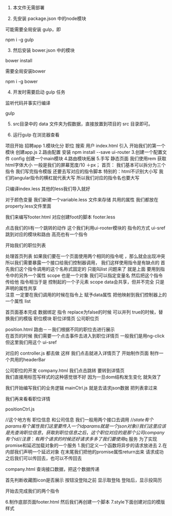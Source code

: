 1. 本文件无需部署

2. 先安装 package.json 中的node模块

可能需要全局安装 gulp，即

npm i -g gulp

3. 然后安装 bower.json 中的模块

bower install

需要全局安装bower

npm i -g bower


4. 开发时需要启动 gulp 任务

监听代码并事实行编译

gulp

5. src目录中的 data 文件夹为假数据，直接放置到项目的 src 目录即可。

6. 运行gulp  在浏览器查看


项目开始    招聘app
1.模块化分
  职位  搜索  用户   index.html   引入 开始我们的第一个模块  创建app.js
2.路由配置    安装   npm install --save ui-router
3.创建一个配置文件    config  创建一个main模块
4.路由模块拓展
5.手写   静态页面   我们使用rem    获取html字体大小  一般是我们的屏幕宽度/10 ＋px；
首页：  我们基本可以拆分为三个指令
我们写完指令模版   还要去写对应的指令脚本
特别的：html不识别大小写   我们的angular指令的横杠就代表大写  所以我们对应的指令名也要大写<div app-head></div>
只编译index.less  其他的less我们导入就好

 对于颜色变量  我们新建一个variable.less 文件来存储
 共用的属性    我们都放在property.less文件里面

 我们来编写footer.html 对应创建foot的脚本  footer.less

 点击我们的li有一个跳转的动作  这个我们利用ui-rooter模块的  指令的方式  ui-sref 跳到对应的模块和路由  高亮也有一个指令

  开始我们的职位列表

  处理首页列表  如果我们要在一个页面使用两个相同的指令呢 ，那么就会出现冲突  所以我们需要暴露一个接口给我们控制器调用，
  我们这样使用指令是有缺点的  首先我们这个指令调用的这个名称式固定的 只能叫list 问题来了 就是上面
  要用到指令中的另外一个属性  scope 也是一个对象 我们可以指定变量名 然后把这个指令传给他  指令相当于是
  控制起的一个子元素  scope data会共享，但并不完全 只是声明的属性共享  
  注意  一定要在我们调用的时候在指令上  赋予data属性  把他映射到我们控制器上的一个属性 list


首页面基本完成  数据绑定 指令  replace为false的时候 可以并列 true的时候，替换我们的模版
职位模块   职位详情页  公司职位页

position.html    路由－－我们根据不同的职位去进行展示  
在首页的时候  我们需要一个点击事件去进入到职位详情页 一般我们是用ng-click  但这里我们用这个 ui-sref

  对应的 controller.js  都去做  这样  我们点击就进入详情页了   开始制作页面
  制作一个共用的headerBar

 公司职位的开发    company.html   我们点击跳转  要转到详情页  
 我们直接用标签写样式的这种感觉很不好   因为一旦dom结构发生变化  就失效了

 我们开始编写我们的业务逻辑     mainCtrl.js  就是去请求json数据 把列表拿过来

 我们再来看看职位详情

 positionCtrl.js

 //这个地方有  职位信息 和公司信息   我们一般用两个接口去调用
 //$state 有个params有个属性 我们这里要传入一个id  params就是一个json对象
 // 我们这里应该是先查询职位信息 ，获取到职位信息之后 ，这个职位对应的是那个公司  company有个id
 // 注意：有两个请求的时候还好 请求多多了我们要使用$q 服务 为了实现promise和延迟加载对象的一个服务
  1.我们定义一个函数将异步的请求放进去
  2.在内部我们声明一个延迟对象 在末尾我们把他的promise属性return出来  请求成功之后我们可以传回去，也可以不传回去


  company.html   查询接口数据，把这个数据传递





 <!--这个地方定位结束之后有一个点亮的动作 我们去指令里面做  link  这个地方我们这样处理
 一般我们写指令都是直接可以用的  这个地方有点特殊
 -->
 <!--我们判断一下图片是否展示 -->

首先判断收藏图icon是否展示  按钮没登陆之前 显示取登陆  登陆后，显示投简历  




开始去完成我们的两个指令   <div app-position-info></div>
<div app-company></div>

6.制作底部页面footer.html   然后我们再创建一个脚本
7.style下面创建对应的模版  样式
